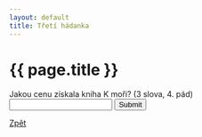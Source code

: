 ```yaml
---
layout: default
title: Třetí hádanka
---
```


<div class="uvod">
<h1>{{ page.title }}</h1>
<p>
<form name="myForm" onsubmit="return validateForm3()" method="post">
	Jakou cenu získala kniha K moři? (3 slova, 4. pád) <input type="text" name="fname">
	<input type="submit" value="Submit">
</form>
</p>
<a href="{{ site.baseurl }}/uvody/soukupova_uvod.html">Zpět</a>
</div>
<script src="{{ site.baseurl }}/assets/js/hadanky_ps.js"></script>